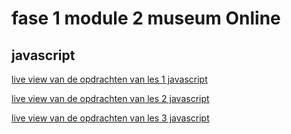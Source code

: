 # fase 1 module 2 museum Online

## javascript

[live view van de opdrachten van les 1 javascript](http://32840.hosts1.ma-cloud.nl/f1m2js/les1-background-color/)

[live view van de opdrachten van les 2 javascript](http://32840.hosts1.ma-cloud.nl/f1m2js/les2-boodschappen/)

[live view van de opdrachten van les 3 javascript](http://32840.hosts1.ma-cloud.nl/f1m2js/les3-tentoonstelling/)